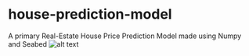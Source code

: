 # house-prediction-model
A primary Real-Estate House Price Prediction Model made using Numpy and Seabed
 ![alt text](https://i.imgur.com/VWZIZTF.png)
